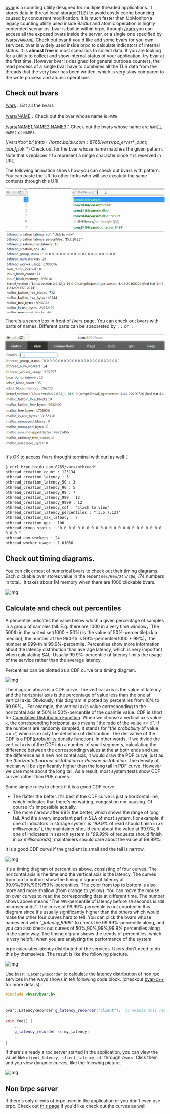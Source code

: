 [bvar](https://github.com/brpc/brpc/tree/master/src/bvar/) is a counting utility designed for multiple threaded applications. It stores data in thread local storage(TLS) to avoid costly cache bouncing caused by concurrent modification. It is much faster than UbMonitor(a legacy counting utility used inside Baidu) and atomic operation in highly contended scenarios. bvar is builtin within brpc, through [/vars](http://brpc.baidu.com:8765/vars) you can access all the exposed bvars inside the server, or a single one specified by [/vars/`VARNAME`](http://brpc.baidu.com:8765/vars/rpc_socket_count). Check out [bvar](../cn/bvar.md) if you'd like add some bvars for you own services. bvar is widely used inside brpc to calculate indicators of internal status. It is **almost free** in most scenarios to collect data.  If you are looking for a utility to collect and show internal status of your application, try bvar at the first time. However bvar is designed for general purpose counters, the read process of a single bvar have to combines all the TLS data from the threads that the very bvar has been written, which is very slow compared to the write process and atomic operations.

## Check out bvars

[/vars](http://brpc.baidu.com:8765/vars) : List all the bvars

[/vars/NAME](http://brpc.baidu.com:8765/vars/rpc_socket_count)：Check out the bvar whose name is `NAME`

[/vars/NAME1,NAME2,NAME3](http://brpc.baidu.com:8765/vars/pid;process_cpu_usage;rpc_controller_count)：Check out the bvars whose name are `NAME1`, `NAME2` or `NAME3`.

[/vars/foo*,b$r](http://brpc.baidu.com:8765/vars/rpc_server*_count;iobuf_blo$k_*) Check out for the bvar whose name matches the given pattern. Note that `$` replaces `?` to represent a single character since `?` is reserved in URL.

The following animation shows how you can check out bvars with pattern. You can paste the URI to other forks who will see excatcly the same contents through this URI.

![img](../images/vars_1.gif)

There's a search box in front of /vars page. You can check out bvars with parts of names. Different parts can be specareted by `,` `:` or ` `.

![img](../images/vars_2.gif)

It's OK to access /vars throught terminal with curl as well：

```shell
$ curl brpc.baidu.com:8765/vars/bthread*
bthread_creation_count : 125134
bthread_creation_latency : 3
bthread_creation_latency_50 : 3
bthread_creation_latency_90 : 5
bthread_creation_latency_99 : 7
bthread_creation_latency_999 : 12
bthread_creation_latency_9999 : 12
bthread_creation_latency_cdf : "click to view"
bthread_creation_latency_percentiles : "[3,5,7,12]"
bthread_creation_max_latency : 7
bthread_creation_qps : 100
bthread_group_status : "0 0 0 0 0 0 0 0 0 0 0 0 0 0 0 0 0 0 0 0 0 0 0 0 0 0 "
bthread_num_workers : 24
bthread_worker_usage : 1.01056
```

## Check out timing diagrams.

You can click most of numerical bvars to check out their timing diagrams. Each clickable bvar stores value in the recent `60s/60m/24h/30d`, *174* numbers in total。It takes about 1M memory when there are 1000 clickable bvars.

![img](../images/vars_3.gif)

## Calculate and check out percentiles

A percentile indicates the value below which a given percentage of samples in a group of samples fall. E.g. there are 1000 in a very time window，The 500th in the sorted set(1000 * 50%) is the value of 50%-percentile(a.k.a median), the number at the 990-th is 99%-percentile(1000 * 99%)，the number at 999-th is 99.9%-percentile. Percentiles show more information about the latency distribution than average latency, which is very important when calculating SAL. Usually 99.9%-percentile of latency limits the usage of the service rather than the average latency.

Percentiles can be plotted as a CDF curve or a timing diagram.

![img](../images/vars_4.png)

The diagram above is a CDF curve. The vertical axis is the value of latency and the horizontal axis is the percentage of value less than the one at vertical axis. Obviously, this diagram is plotted by percentiles from 10% to 99.99%。 For example, the vertical axis value corresponding to the horizontal axis at 50% is 50%-percentile of the quantile value. CDF is short for [Cumulative Distribution Function](https://en.wikipedia.org/wiki/Cumulative_distribution_function).  When we choose a vertical axis value `x`, the corresponding horizontal axis means "the ratio of the value <= `x`".  If the numbers are randomly sampled, it stands for "*the probability* of value <= `x`”, which is exacly the definition of distribution.  The derivative of the CDF is a [PDF(probability density function)](https://en.wikipedia.org/wiki/Probability_density_function). In other words, if we divide the vertical axis of the CDF into a number of small segments, calculating the difference between the corresponding values at the at both ends and use the difference as a new horizontal axis, it would draw the PDF curve, just as the *(horizontal) normal distribution* or *Poisson distribution*. The density of median will be significantly higher than the long tail in PDF curve. However we care more about the long tail. As a result, most system tests show CDF curves rather than PDF curves.

Some simple rules to check if it is a *good* CDF curve

- The flatter the better. It's best if the CDF curve is just a horizontal line, which indicates that there's no waiting, congestion nor pausing. Of course it's impossible actually.
- The more narrow after 99% the better, which shows the range of long tail. And it's a very important part in SLA of most system. For example, if one of indicators in storage system is "*99.9%* of read should finish in *xx milliseconds*"), the maintainer should care about the value at 99.9%; If one of indicaters in search system is "*99.99%* of requests should finish in *xx milliseconds*), maintainers should care about the value at 99.99%.

It is a good CDF curve if the gradient is small and the tail is narrow.

![img](../images/vars_5.png)

It's a timing diagram of percentiles above, consisting of four curves. The horizontal axis is the time and the vertical axis is the latency. The curves from top to bottom show the timing disgram of latency at 99.9%/99%/90%/50%-percentiles. The color from top to bottom is also more and more shallow (from orange to yellow). You can move the mouse on over curves to read the corresponding data at different time. The number shows above means "The `99%`-percentile of latency before `39` seconds is `330` microseconds". The curve of 99.99% percentile is not counted in this diagram since it's usually significantly higher than the others which would make the other four curves hard to tell. You can click the bvars whose names end with "*_latency_9999*" to check the 99.99%-percentile along, and you can also check out curves of 50%,90%,99%,99.9% percentiles along in the same way. The timing digram shows the trends of percentiles, which is very helpful when you are analyzing the performance of the system.

brpc calculates latency distributed of the services. Users don't need to do this by themselves. The result is like the following piecture.

![img](../images/vars_6.png)

Use `bvar::LatencyRecorder` to calculate the latency distribution of non rpc services in the ways shows in teh following code block. (checkout [bvar-c++](bvar_c++.md) for more details):

```c++
#include <bvar/bvar.h>
 
...
bvar::LatencyRecorder g_latency_recorder("client");  // expose this recorder
... 
void foo() {
    ...
    g_latency_recorder << my_latency;
    ...
}
```

If there's already a rpc server started in the application, you can view the value like `client_latency, client_latency_cdf` through `/vars`. Click them and you view dynamic curves, like the folowing picture.

![img](../images/vars_7.png)

## Non brpc server

If there's only clients of brpc used in the application or you don't even use brpc. Check out [this page](../cn/dummy_server.md) if you'd like check out the curves as well.
